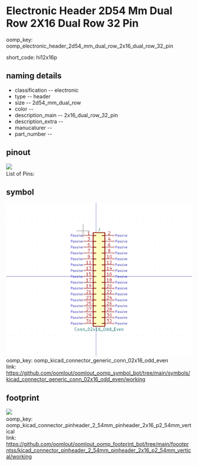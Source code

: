 # Electronic Header 2D54 Mm Dual Row 2X16 Dual Row 32 Pin
oomp_key: oomp_electronic_header_2d54_mm_dual_row_2x16_dual_row_32_pin  

short_code: hi12x16p
## naming details
* classification -- electronic
* type -- header
* size -- 2d54_mm_dual_row
* color -- 
* description_main -- 2x16_dual_row_32_pin
* description_extra -- 
* manucaturer -- 
* part_number -- 
## pinout
![](working_pinout_600.png)  
List of Pins:



## symbol

![](symbol/0/working/working_600.png)  
oomp_key: oomp_kicad_connector_generic_conn_02x16_odd_even  
link: https://github.com/oomlout/oomlout_oomp_symbol_bot/tree/main/symbols/kicad_connector_generic_conn_02x16_odd_even/working  

## footprint

![](footprint/0/working/working_600.png)  
oomp_key: oomp_kicad_connector_pinheader_2_54mm_pinheader_2x16_p2_54mm_vertical  
link: https://github.com/oomlout/oomlout_oomp_footprint_bot/tree/main/foootprntss/kicad_connector_pinheader_2_54mm_pinheader_2x16_p2_54mm_vertical/working  
